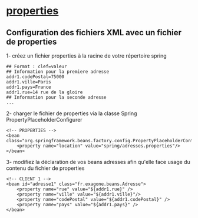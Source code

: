 # [properties](https://github.com/grouault/spring-tutorial/blob/master/spring-contexte/notes/spring-configuration-xml/index.md)

## Configuration des fichiers XML avec un fichier de properties
1- créez un fichier properties à la racine de votre répertoire spring

    ## Format : clef=valeur
    ## Information pour la premiere adresse
    addr1.codePostal=75000
    addr1.ville=Paris
    addr1.pays=France
    addr1.rue=14 rue de la gloire
    ## Information pour la seconde adresse
    ...
 
 2- charger le fichier de properties via la classe Spring PropertyPlaceholderConfigurer
 
 
    <!-- PROPERTIES -->
    <bean class="org.springframework.beans.factory.config.PropertyPlaceholderConfigurer">
        <property name="location" value="spring/adresses.properties"/>
    </bean>
    
 3- modifiez la déclaration de vos beans adresses afin qu'elle face usage du contenu du fichier de properties    


    <!-- CLIENT 1 -->
    <bean id="adresse1" class="fr.exagone.beans.Adresse">
        <property name="rue" value="${addr1.rue}" />
        <property name="ville" value="${addr1.ville}"/>
        <property name="codePostal" value="${addr1.codePostal}" />
        <property name="pays" value="${addr1.pays}" />
    </bean>
